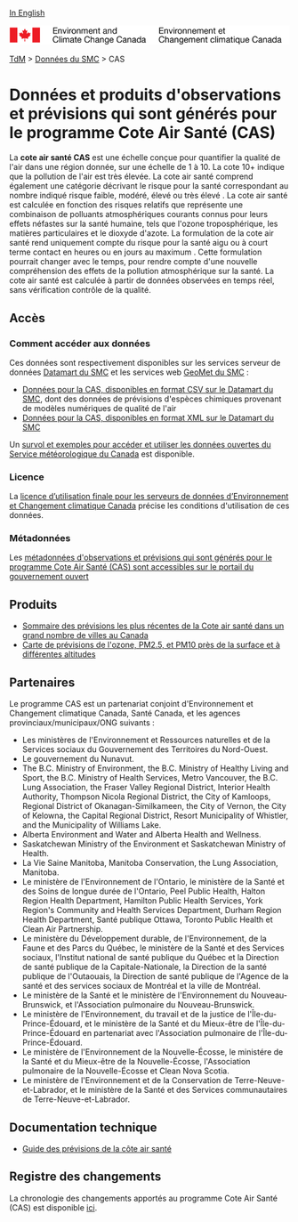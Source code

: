 [In English](readme_aqhi_en.md)

![ECCC logo](../../img_eccc-logo.png)

[TdM](../../readme_fr.md) > [Données du SMC](../readme_fr.md) > CAS

# Données et produits d'observations et prévisions qui sont générés pour le programme Cote Air Santé (CAS)

La **cote air santé CAS** est une échelle conçue pour quantifier la qualité de l'air dans une région donnée, sur une échelle de 1 à 10. La cote 10+ indique que la pollution de l'air est très élevée. La cote air santé comprend également une catégorie décrivant le risque pour la santé correspondant au nombre indiqué risque faible, modéré, élevé ou très élevé . La cote air santé est calculée en fonction des risques relatifs que représente une combinaison de polluants atmosphériques courants connus pour leurs effets néfastes sur la santé humaine, tels que l'ozone troposphérique, les matières particulaires et le dioxyde d'azote. La formulation de la cote air santé rend uniquement compte du risque pour la santé aigu ou à court terme contact en heures ou en jours au maximum .
Cette formulation pourrait changer avec le temps, pour rendre compte d'une nouvelle compréhension des effets de la pollution atmosphérique sur la santé. La cote air santé est calculée à partir de données observées en temps réel, sans vérification contrôle de la qualité.

## Accès

### Comment accéder aux données

Ces données sont respectivement disponibles sur les services serveur de données [Datamart du SMC](../../msc-datamart/readme_fr.md) et les services web [GeoMet du SMC](../../msc-geomet/readme_fr.md) :

* [Données pour la CAS, disponibles en format CSV sur le Datamart du SMC](readme_aqhi-datamartcsv_fr.md), dont des données de prévisions d'espèces chimiques provenant de modèles numériques de qualité de l'air
* [Données pour la CAS, disponibles en format XML sur le Datamart du SMC](readme_aqhi-datamartxml_fr.md)

Un [survol et exemples pour accéder et utiliser les données ouvertes du Service météorologique du Canada](../../usage/readme_fr.md) est disponible.

### Licence

La [licence d’utilisation finale pour les serveurs de données d’Environnement et Changement climatique Canada](../../licence/readme_fr.md) précise les conditions d'utilisation de ces données.

### Métadonnées

Les [métadonnées d'observations et prévisions qui sont générés pour le programme Cote Air Santé (CAS) sont accessibles sur le portail du gouvernement ouvert](https://ouvert.canada.ca/data/fr/dataset/a563e47d-6eb9-4f7f-933c-222ae49fe57f)

## Produits

* [Sommaire des prévisions les plus récentes de la Cote air santé dans un grand nombre de villes au Canada](https://meteo.gc.ca/airquality/pages/index_f.html)
* [Carte de prévisions de l'ozone, PM2.5, et PM10 près de la surface et à différentes altitudes](https://meteo.gc.ca/aqfm/index_f.html)

## Partenaires

Le programme CAS est un partenariat conjoint d'Environnement et Changement climatique Canada, Santé Canada, et les agences provinciaux/municipaux/ONG suivants :

* Les ministères de l'Environnement et Ressources naturelles et de la Services sociaux du Gouvernement des Territoires du Nord-Ouest.
* Le gouvernement du Nunavut.
* The B.C. Ministry of Environment, the B.C. Ministry of Healthy Living and Sport, the B.C. Ministry of Health Services, Metro Vancouver, the B.C. Lung Association, the Fraser Valley Regional District, Interior Health Authority, Thompson Nicola Regional District, the City of Kamloops, Regional District of Okanagan-Similkameen, the City of Vernon, the City of Kelowna, the Capital Regional District, Resort Municipality of Whistler, and the Municipality of Williams Lake.
* Alberta Environment and Water and Alberta Health and Wellness.
* Saskatchewan Ministry of the Environment et Saskatchewan Ministry of Health.
* La Vie Saine Manitoba, Manitoba Conservation, the Lung Association, Manitoba.
* Le ministère de l'Environnement de l'Ontario, le ministère de la Santé et des Soins de longue durée de l'Ontario, Peel Public Health, Halton Region Health Department, Hamilton Public Health Services, York Region's Community and Health Services Department, Durham Region Health Department, Santé publique Ottawa, Toronto Public Health et Clean Air Partnership.
* Le ministère du Développement durable, de l'Environnement, de la Faune et des Parcs du Québec, le ministère de la Santé et des Services sociaux, l'Institut national de santé publique du Québec et la Direction de santé publique de la Capitale-Nationale, la Direction de la santé publique de l'Outaouais, la Direction de santé publique de l'Agence de la santé et des services sociaux de Montréal et la ville de Montréal.
* Le ministère de la Santé et le ministère de l'Environnement du Nouveau-Brunswick, et l'Association pulmonaire du Nouveau-Brunswick.
* Le ministère de l'Environnement, du travail et de la justice de l'Île-du-Prince-Édouard, et le ministère de la Santé et du Mieux-être de l'Île-du-Prince-Édouard en partenariat avec l'Association pulmonaire de l'Île-du-Prince-Édouard.
* Le ministère de l'Environnement de la Nouvelle-Écosse, le ministére de la Santé et du Mieux-être de la Nouvelle-Écosse, l'Association pulmonaire de la Nouvelle-Écosse et Clean Nova Scotia.
* Le ministère de l'Environnement et de la Conservation de Terre-Neuve-et-Labrador, et le ministère de la Santé et des Services communautaires de Terre-Neuve-et-Labrador.

## Documentation technique

* [Guide des prévisions de la côte air santé ](https://www.canada.ca/fr/environnement-changement-climatique/services/meteo-sante/publications/guide-previsions-cote-air-sante.html)

## Registre des changements 

La chronologie des changements apportés au programme Cote Air Santé (CAS) est disponible [ici](changelog_aqhi_fr.md).


